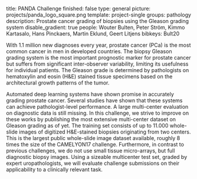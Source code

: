 title: PANDA Challenge
finished: false
type: general
picture: projects/panda_logo_square.png
template: project-single
groups: pathology
description: Prostate cancer grading of biopsies using the Gleason grading system
disable_gradient: true
people: Wouter Bulten, Peter Ström, Kimmo Kartasalo, Hans Pinckaers, Martin Eklund, Geert Litjens 
bibkeys: Bult20

With 1.1 million new diagnoses every year, prostate cancer (PCa) is the most common cancer in men in developed countries. The biopsy Gleason grading system is the most important prognostic marker for prostate cancer but suffers from significant inter-observer variability, limiting its usefulness for individual patients. The Gleason grade is determined by pathologists on hematoxylin and eosin (H&E) stained tissue specimens based on the architectural growth patterns of the tumor.

Automated deep learning systems have shown promise in accurately grading prostate cancer. Several studies have shown that these systems can achieve pathologist-level performance. A large multi-center evaluation on diagnostic data is still missing. In this challenge, we strive to improve on these works by publishing the most extensive multi-center dataset on Gleason grading as of yet. The training set consists of up to 11.000 whole-slide images of digitized H&E-stained biopsies originating from two centers. This is the largest public whole-slide image dataset available, roughly 8 times the size of the CAMELYON17 challenge. Furthermore, in contrast to previous challenges, we do not use small tissue micro-arrays, but full diagnostic biopsy images. Using a sizeable multicenter test set, graded by expert uropathologists, we will evaluate challenge submissions on their applicability to a clinically relevant task.

